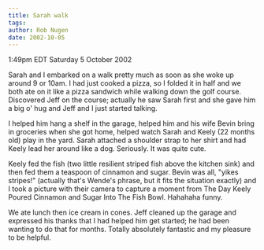 ```yaml
---
title: Sarah walk
tags: 
author: Rob Nugen
date: 2002-10-05
---
```


<p class=date>1:49pm EDT Saturday 5 October 2002</p>

<p>Sarah and I embarked on a walk pretty much as soon as she woke up
around 9 or 10am.  I had just cooked a pizza, so I folded it in half
and we both ate on it like a pizza sandwich while walking down the
golf course.  Discovered Jeff on the course; actually he saw Sarah
first and she gave him a big o' hug and Jeff and I just started
talking.</p>

<p>I helped him hang a shelf in the garage, helped him and his wife
Bevin bring in groceries when she got home, helped watch Sarah and
Keely (22 months old) play in the yard.  Sarah attached a shoulder
strap to her shirt and had Keely lead her around like a dog.
Seriously.  It was quite cute.</p>

<p>Keely fed the fish (two little resilient striped fish above the
kitchen sink) and then fed them a teaspoon of cinnamon and sugar.
Bevin was all, "yikes stripes!" (actually that's Wende's phrase, but
it fits the situation exactly) and I took a picture with their camera
to capture a moment from The Day Keely Poured Cinnamon and Sugar Into
The Fish Bowl.  Hahahaha funny.</p>

<p>We ate lunch then ice cream in cones.  Jeff cleaned up the garage
and expressed his thanks that I had helped him get started; he had
been wanting to do that for months.  Totally absolutely fantastic and
my pleasure to be helpful.</p>
